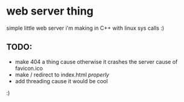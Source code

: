 # web server thing

simple little web server i'm making in C++ with linux sys calls :)

## TODO:
- make 404 a thing cause otherwise it crashes the server cause of favicon.ico
- make / redirect to index.html *properly*
- add threading cause it would be cool

:)
